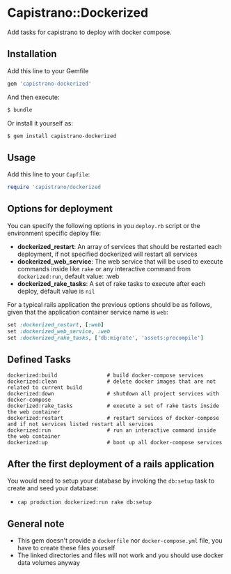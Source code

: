# Capistrano::Dockerized

Add tasks for capistrano to deploy with docker compose.

## Installation

Add this line to your Gemfile

``` ruby
gem 'capistrano-dockerized'
```

And then execute:

``` bash
$ bundle
```

Or install it yourself as:

``` bash
$ gem install capistrano-dockerized
```

## Usage

Add this line to your `Capfile`:

``` ruby
require 'capistrano/dockerized
```

## Options for deployment

You can specify the following options in you `deploy.rb` script or the environment specific deploy file:

* **dockerized_restart**: An array of services that should be restarted each deployment, if not specified dockerized will restart all services
* **dockerized_web_service**: The web service that will be used to execute commands inside like `rake` or any interactive command from `dockerized:run`, default value: :web
* **dockerized_rake_tasks**: A set of rake tasks to execute after each deploy, default value is `nil`

For a typical rails application the previous options should be as follows, given that the application container service name is `web`:

```ruby
set :dockerized_restart, [:web]
set :dockerized_web_service, :web
set :dockerized_rake_tasks, ['db:migrate', 'assets:precompile']
```

## Defined Tasks

```
dockerized:build                # build docker-compose services
dockerized:clean                # delete docker images that are not related to current build
dockerized:down                 # shutdown all project services with docker-compose
dockerized:rake_tasks           # execute a set of rake tasts inside the web container
dockerized:restart              # restart services of docker-compose and if not services listed restart all services
dockerized:run                  # run an interactive command inside the web container
dockerized:up                   # boot up all docker-compose services
```

## After the first deployment of a rails application

You would need to setup your database by invoking the `db:setup` task to create and seed your database:

* `cap production dockerized:run rake db:setup`

## General note

* This gem doesn't provide a `dockerfile` nor `docker-compose.yml` file, you have to create these files yourself
* The linked directories and files will not work and you should use docker data volumes anyway
